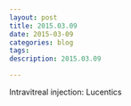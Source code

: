 ```yaml
---
layout: post
title: 2015.03.09
date: 2015-03-09
categories: blog
tags:
description: 2015.03.09

---
```


Intravitreal injection: Lucentics